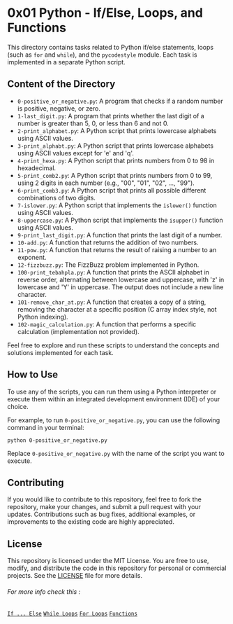 <!DOCTYPE html>
<html>
<body>
  <h1>0x01 Python - If/Else, Loops, and Functions</h1>

  <p>This directory contains tasks related to Python if/else statements, loops (such as <code>for</code> and <code>while</code>), and the <code>pycodestyle</code> module. Each task is implemented in a separate Python script.</p>

  <h2>Content of the Directory</h2>

  <ul>
    <li><code>0-positive_or_negative.py</code>: A program that checks if a random number is positive, negative, or zero.</li>
    <li><code>1-last_digit.py</code>: A program that prints whether the last digit of a number is greater than 5, 0, or less than 6 and not 0.</li>
    <li><code>2-print_alphabet.py</code>: A Python script that prints lowercase alphabets using ASCII values.</li>
    <li><code>3-print_alphabt.py</code>: A Python script that prints lowercase alphabets using ASCII values except for 'e' and 'q'.</li>
    <li><code>4-print_hexa.py</code>: A Python script that prints numbers from 0 to 98 in hexadecimal.</li>
    <li><code>5-print_comb2.py</code>: A Python script that prints numbers from 0 to 99, using 2 digits in each number (e.g., "00", "01", "02", ..., "99").</li>
    <li><code>6-print_comb3.py</code>: A Python script that prints all possible different combinations of two digits.</li>
    <li><code>7-islower.py</code>: A Python script that implements the <code>islower()</code> function using ASCII values.</li>
    <li><code>8-uppercase.py</code>: A Python script that implements the <code>isupper()</code> function using ASCII values.</li>
    <li><code>9-print_last_digit.py</code>: A function that prints the last digit of a number.</li>
    <li><code>10-add.py</code>: A function that returns the addition of two numbers.</li>
    <li><code>11-pow.py</code>: A function that returns the result of raising a number to an exponent.</li>
    <li><code>12-fizzbuzz.py</code>: The FizzBuzz problem implemented in Python.</li>
    <li><code>100-print_tebahpla.py</code>: A function that prints the ASCII alphabet in reverse order, alternating between lowercase and uppercase, with 'z' in lowercase and 'Y' in uppercase. The output does not include a new line character.</li>
    <li><code>101-remove_char_at.py</code>: A function that creates a copy of a string, removing the character at a specific position (C array index style, not Python indexing).</li>
    <li><code>102-magic_calculation.py</code>: A function that performs a specific calculation (implementation not provided).</li>
  </ul>

  <p>Feel free to explore and run these scripts to understand the concepts and solutions implemented for each task.</p>

  <h2>How to Use</h2>

  <p>To use any of the scripts, you can run them using a Python interpreter or execute them within an integrated development environment (IDE) of your choice.</p>

  <p>For example, to run <code>0-positive_or_negative.py</code>, you can use the following command in your terminal:</p>

  <pre><code>python 0-positive_or_negative.py</code></pre>

  <p>Replace <code>0-positive_or_negative.py</code> with the name of the script you want to execute.</p>

  <h2>Contributing</h2>

  <p>If you would like to contribute to this repository, feel free to fork the repository, make your changes, and submit a pull request with your updates. Contributions such as bug fixes, additional examples, or improvements to the existing code are highly appreciated.</p>

  <h2>License</h2>

  <p>This repository is licensed under the MIT License. You are free to use, modify, and distribute the code in this repository for personal or commercial projects. See the <a href="LICENSE">LICENSE</a> file for more details.</p>
<h6>For more info check this : </h6>
<code><a href="https://www.w3schools.com/python/python_conditions.asp">If ... Else</a></code>
<code><a href="https://www.w3schools.com/python/python_while_loops.asp">While Loops</a></code>
<code><a href="https://www.w3schools.com/python/python_for_loops.asp">For Loops</a></code>
<code><a href="https://www.w3schools.com/python/python_functions.asp">Functions</a></code>
</body>

</html>
